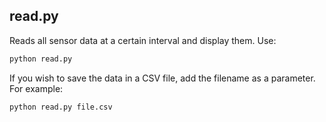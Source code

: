 ## read.py

Reads all sensor data at a certain interval and display them. Use:
```bash
python read.py
````

If you wish to save the data in a CSV file, add the filename as a parameter. For example:

```bash
python read.py file.csv
```
